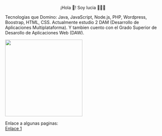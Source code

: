 <p align="center" width="300">
¡Hola 👋! Soy lucia 👨🏻‍💻</h3>
</p>
<p>
 Tecnologias que Domino: Java, JavaScript, Node.js, PHP, Wordpress, Boostrap, HTML, CSS.
 Actualmente estudio 2 DAM (Desarrollo de Aplicaciones Multiplataforma).
 Y tambien cuento con el Grado Superior de Desarollo de Aplicaciones Web (DAW).
</p>
<p>
 <img align="center" src="https://img.freepik.com/foto-gratis/experiencia-programacion-persona-que-trabaja-codigos-computadora_23-2150010144.jpg" height="250px" widht="300px" margin-left="50px" />
</p>
<p>
 Enlace a algunas paginas: <br>
 <a href="https://midu.dev/">Enlace 1</a>
</p>
